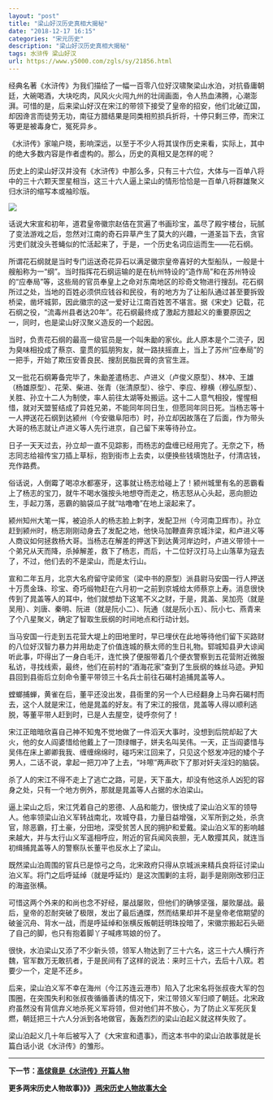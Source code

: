 ```yaml
---
layout: "post"
title: "梁山好汉历史真相大揭秘"
date: "2018-12-17 16:15"
categories: "宋元历史"
description: "梁山好汉历史真相大揭秘"
tags: 水浒传 梁山好汉
url: https://www.y5000.com/zgls/sy/21856.html
---
```






经典名著《水浒传》为我们描绘了一幅一百零八位好汉啸聚梁山水泊，对抗昏庸朝廷，大碗喝酒，大块吃肉，风风火火闯九州的壮阔画面，令人热血沸腾，心潮澎湃。可惜的是，后来梁山好汉在宋江的带领下接受了皇帝的招安，他们北破辽国，却因谗言而徒劳无功，南征方腊结果是同类相煎损兵折将，十停只剩三停，而宋江等更是被毒身亡，冤死异乡。

《水浒传》家喻户晓，影响深远，以至于不少人将其误作历史来看，实际上，其中的绝大多数内容是作者虚构的。那么，历史的真相又是怎样的呢？

历史上的梁山好汉并没有《水浒传》中那么多，只有三十六位，大体与一百单八将中的三十六颗天罡星相当，这三十六人逼上梁山的情形恰恰是一百单八将群雄聚义归水浒的缩写本或袖珍版。

![](https://img.y5000.com/uploads/allimg/170524/8-1F5241054503U.jpg)

话说大宋宣和初年，道君皇帝徽宗赵佶在赏遍了书画珍宝，盖尽了殿宇楼台，玩腻了变法游戏之后，忽然对江南的奇石异草产生了莫大的兴趣，一道圣旨下去，贪官污吏们就没头苍蝇似的忙活起来了，于是，一个历史名词应运而生——花石纲。

所谓花石纲就是当时专门运送奇花异石以满足徽宗皇帝喜好的大型船队，一般是十艘船称为一“纲”。当时指挥花石纲运输的是在杭州特设的“造作局”和在苏州特设的“应奉局”等，这些局的官员奉皇上之命对东南地区的珍奇文物进行搜刮。花石纲所过之处，当地的百姓必须供应钱谷和民役，有的地方为了让船队通过甚至要拆毁桥梁，凿坏城郭，因此徽宗的这一爱好让江南百姓苦不堪言。据《宋史》记载，花石纲之役，“流毒州县者达20年”。花石纲最终成了激起方腊起义的重要原因之一，同时，也是梁山好汉聚义造反的一个起因。

当时，负责花石纲的最高一级官员是一个叫朱勔的家伙。此人原本是个二流子，因为臭味相投成了蔡京、童贯的狐朋狗友，就一路扶摇直上，当上了苏州“应奉局”的一把手，开始了欺压安善良民、搜刮民脂民膏的贪官生涯。

又一批花石纲筹备完毕了，朱勔差遣杨志、卢进义（卢俊义原型）、林冲、王雄（杨雄原型）、花荣、柴进、张青（张清原型）、徐宁、李应、穆横（穆弘原型）、关胜、孙立十二人为制使，率人前往太湖等处搬运。这十二人意气相投，惺惺相惜，就对天盟誓结成了异姓兄弟，不能同年同日生，但愿同年同日死。当杨志等十一人押送花石纲到达颍州（今安徽阜阳市）时，孙立却因故落在了后面，作为带头大哥的杨志就让卢进义等人先行进京，自己留下来等待孙立。

日子一天天过去，孙立却一直不见踪影，而杨志的盘缠已经用完了。无奈之下，杨志同志给祖传宝刀插上草标，抱到街市上去卖，以便换些钱填饱肚子，付清店钱，充作路费。

俗话说，人倒霉了喝凉水都塞牙，这事就让杨志给碰上了！颍州城里有名的恶霸看上了杨志的宝刀，就牛不喝水强按头地想夺而走之，杨志怒从心头起，恶向胆边生，手起刀落，恶霸的脑袋瓜子就“咕噜噜”在地上滚起来了。

颍州知州大笔一挥，被迫杀人的杨志脸上刺字，发配卫州（今河南卫辉市）。孙立赶到颍州时，杨志刚刚动身去了发配之地，他快马加鞭直奔京城汴梁，和卢进义等人商议如何拯救杨大哥。当杨志在解差的押送下到达黄河岸边时，卢进义带领十一个弟兄从天而降，杀掉解差，救下了杨志，而后，十二位好汉打马上山落草为寇去了，不过，他们去的不是梁山，而是太行山。

宣和二年五月，北京大名府留守梁师宝（梁中书的原型）派县尉马安国一行人押送十万贯金珠、珍宝、奇巧缎物赶在六月初一之前到京城给太师蔡京上寿。消息很快传到了晁盖等人的耳中，他们就想劫下这笔不义之财，于是，晁盖、吴加亮（就是吴用）、刘唐、秦明、阮进（就是阮小二）、阮通（就是阮小五）、阮小七、燕青来了个八星聚义，确定了智取生辰纲的时间地点和行动计划。

当马安国一行走到五花营大堤上的田地里时，早已埋伏在此地等待他们留下买路财的八位好汉智力暴力并用劫走了价值连城的蔡太师的生日礼物。郓城知县尹大谅闻听此事，吓得出了一身白毛汗，连忙换了便服带着几个便衣警察到五花营附近微服私访，寻找线索，最终，他们在前村的“酒海花家”查到了生辰纲的蛛丝马迹。尹知县回到县衙后立刻命令董平带领三十名兵士前往石碣村追捕晁盖等人。

螳螂捕蝉，黄雀在后，董平还没出发，县衙里的另一个人已经翻身上马奔石碣村而去，这个人就是宋江，他是晁盖的好友。有了宋江的报信，晁盖等人得以顺利逃脱，等董平带人赶到时，已是人去屋空，徒呼奈何了！

宋江正暗暗欣喜自己神不知鬼不觉地做了一件滔天大事时，没想到后院却起了大火，他的女人阎婆惜给他戴上了一顶绿帽子，姘夫名叫吴伟。一天，正当阎婆惜与吴伟在床上卿卿我我、缠缠绵绵时，碰巧宋江回来了，只见这个怒发冲冠的矮个子男人，二话不说，拿起一把刀冲了上去，“咔嚓”两声砍下了那对奸夫淫妇的脑袋。

杀了人的宋江不得不走上了逃亡之路，可是，天下虽大，却没有他这杀人凶犯的容身之处，只有一个地方例外，那就是晁盖等人占据的水泊梁山。

逼上梁山之后，宋江凭着自己的恩德、人品和能力，很快成了梁山泊义军的领导人。他率领梁山泊义军转战南北，攻城夺县，力量日益增强，义军所到之处，杀贪官，除恶霸，打土豪，分田地，深受贫苦人民的拥护和爱戴。梁山泊义军的影响越来越大，并与太行山义军遥相呼应，附近的官兵闻风丧胆，无人敢撄其风，就连当初缉捕晁盖等人的警察队长董平也反水上了梁山。

既然梁山泊周围的官兵已是惊弓之鸟，北宋政府只得从京城派来精兵良将征讨梁山泊义军。将门之后呼延绰（就是呼延灼）是这次围剿的主将，副手是刚刚改邪归正的海盗张横。

可惜这两个外来的和尚也念不好经，屡战屡败，但他们的确够坚强，屡败屡战。最后，皇帝的忍耐突破了极限，发出了最后通牒，然而结果却并不是皇帝老倌期望的破釜沉舟、背水一战，而是呼延绰和张横反叛朝廷明珠投暗了，宋徽宗搬起石头砸了自己的脚，也只有抱着脚丫子喊疼骂娘的份了。

很快，水泊梁山又添了不少新头领，领军人物达到了三十六名，这三十六人横行齐魏，官军数万无敢抗者，于是民间有了这样的说法：来时三十六，去后十八双。若要少一个，定是不还乡。

后来，梁山泊义军不幸在海州（今江苏连云港市）陷入了北宋名将张叔夜大军的包围圈，在突围失利和张叔夜循循善诱的情况下，宋江带领义军归顺了朝廷。北宋政府虽然没有背信弃义地杀死义军将领，但对他们并不放心，为了防止义军死灰复燃，朝廷把三十六人分派到各地做官，轰轰烈烈的梁山泊起义就这样失败了。

梁山泊起义几十年后被写入了《大宋宣和遗事》，而这本书中的梁山泊故事就是长篇白话小说《水浒传》的雏形。

* * *

**下一节：[高俅竟是《水浒传》开篇人物](https://www.y5000.com/zgls/sy/21857.html)**

**更多两宋历史人物故事》》》[ 两宋历史人物故事大全](https://www.y5000.com/zgls/sy/21871.html)**
